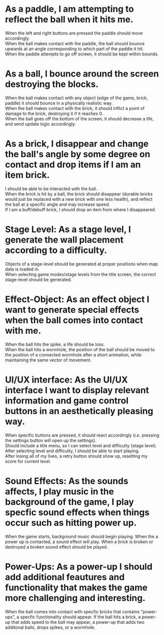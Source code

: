 # As a paddle, I am attempting to reflect the ball when it hits me.  
When the left and right buttons are pressed the paddle should move accordingly.  
When the ball makes contact with the paddle, the ball should bounce upwards at an angle corresponding to which part of the paddle it hit.  
When the paddle attempts to go off screen, it should be kept within bounds.  


# As a ball, I bounce around the screen destroying the blocks.  
When the ball makes contact with any object (edge of the game, brick, paddle) it should bounce in a physically realistic way.  
When the ball makes contact with the brick, it should inflict a point of damage to the brick, destroying it if it reaches 0.  
When the ball goes off the bottom of the screen, it should decrease a life, and send update logic accordingly.  

# As a brick, I disappear and change the ball's angle by some degree on contact and drop items if I am an item brick.  
I should be able to be interacted with the ball.  
When the brick is hit by a ball, the brick should disappear (durable bricks would just be replaced with a new brick with one less health), and reflect the ball at a specific angle and may increase speed.  
If I am a buff/debuff brick, I should drop an item from where I disappeared.  

# Stage Level: As a stage level, I generate the wall placement according to a difficulty.  
Objects of a stage-level should be generated at proper positions when map data is loaded in.  
When selecting game modes/stage levels from the title screen, the correct stage-level should be generated.  

# Effect-Object: As an effect object I want to generate special effects when the ball comes into contact with me.  
When the ball hits the spike, a life should be loss.  
When the ball hits a wormhole, the position of the ball should be moved to the position of a connected wormhole after a short animation, while maintaining the same vector of movement.  

# UI/UX interface: As the UI/UX interface I want to display relevant information and game control buttons in an aesthetically pleasing way.  
When specific buttons are pressed, it should react accordingly (i.e. pressing the settings button will open up the settings).  
Should include a title menu, so I can select level and difficulty (stage level).  
After selecting level and difficulty, I should be able to start playing.  
After losing all of my lives, a retry button should show up, resetting my score for current level.  

# Sound Effects: As the sounds affects, I play music in the background of the game, I play specfic sound effects when things occur such as hitting power up. 
When the game starts, background music should begin playing.
When the a power up is contacted, a sound effect will play. When a brick is broken or destroyed a broken sound effect should be played. 


# Power-Ups: As a power-up I should add additional feautures and functionality that makes the game more challenging and interesting. 
When the ball comes into contact with specfic bricks that contains "power-ups", a specfic functionality should appear. 
If the ball hits a brick, a power-up that adds speed to the ball may appear, a power-up that adds two additonal balls, drops spikes, or a wormhole.
